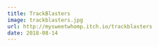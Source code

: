 ```yaml
---
title: TrackBlasters
image: trackblasters.jpg
url: http://mysweetwhomp.itch.io/trackblasters
date: 2018-08-14
---
```

